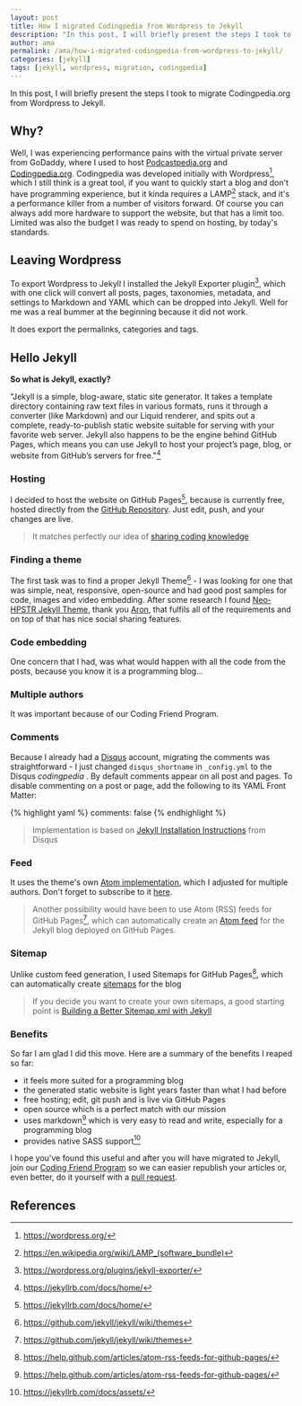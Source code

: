 ```yaml
---
layout: post
title: How I migrated Codingpedia from Wordpress to Jekyll
description: "In this post, I will briefly present the steps I took to migrate Codingpedia.org from Wordpress to Jekyll"
author: ama
permalink: /ama/how-i-migrated-codingpedia-from-wordpress-to-jekyll/
categories: [jekyll]
tags: [jekyll, wordpress, migration, codingpedia]
---
```


In this post, I will briefly present the steps I took to migrate Codingpedia.org from Wordpress to Jekyll.

## Why?

Well, I was experiencing performance pains with the virtual private server from GoDaddy, where I used to
host [Podcastpedia.org](https://www.podcastpedia.org) and [Codingpedia.org](http://www.codingpedia.org). Codingpedia was
developed initially with Wordpress[^1], which I still think is a great tool, if you want to quickly start a blog and don't
have programming experience, but it kinda requires a LAMP[^2] stack, and it's a performance killer from a number of visitors forward. Of course you can always add more hardware to support the website, but that has a limit too. Limited was also the
budget I was ready to spend on hosting, by today's standards.

[^1]: <https://wordpress.org/>
[^2]: <https://en.wikipedia.org/wiki/LAMP_(software_bundle)>

<!--more-->

## Leaving Wordpress

To export Wordpress to Jekyll I installed the Jekyll Exporter plugin[^3], which with one click will convert all posts, pages, taxonomies, metadata, and settings to Markdown and YAML which can be dropped into Jekyll. Well for me was a real bummer at
the beginning because it did not work.  

[^3]: <https://wordpress.org/plugins/jekyll-exporter/>

It does export the permalinks, categories and tags.

## Hello Jekyll

**So what is Jekyll, exactly?**

"Jekyll is a simple, blog-aware, static site generator. It takes a template directory containing raw text files in various formats, runs it through a converter (like Markdown) and our Liquid renderer, and spits out a complete, ready-to-publish static website suitable for serving with your favorite web server. Jekyll also happens to be the engine behind GitHub Pages, which means you can use Jekyll to host your project’s page, blog, or website from GitHub’s servers for free."[^4]

[^4]: <https://jekyllrb.com/docs/home/>

### Hosting

I decided to host the website on GitHub Pages[^4], because is currently free, hosted directly from the
[GitHub Repository](https://github.com/Codingpedia/codingpedia.github.io). Just edit, push, and your changes are live.

> It matches perfectly our idea of [sharing coding knowledge](http://www.codingpedia.org/about/#Mission)

[^5]: <https://github.com/jekyll/jekyll/wiki/themes>

### Finding a theme

The first task was to find a proper Jekyll Theme[^5] - I was looking for one
that was simple, neat, responsive, open-source and had good post samples for code, images and video embedding. After some research I found [Neo-HPSTR Jekyll Theme](https://github.com/aron-bordin/neo-hpstr-jekyll-theme), thank you [Aron](https://github.com/aron-bordin), that fulfils all of the requirements and on top of that has nice social sharing features.

[^6]: <https://github.com/jekyll/jekyll/wiki/themes>

### Code embedding

One concern that I had, was what would happen with all the code from the posts, because you know it is a programming blog...


### Multiple authors
It was important because of our Coding Friend Program.

### Comments

Because I already had a [Disqus](http://disqus.com) account, migrating the comments was straightforward - I just changed `disqus_shortname` in `_config.yml` to the Disqus *codingpedia* . By default comments appear on all post and pages. To disable commenting on a post or page, add the following to its YAML Front Matter:

{% highlight yaml %}
comments: false
{% endhighlight %}

> Implementation is based on [Jekyll Installation Instructions](https://help.disqus.com/customer/portal/articles/472138-jekyll-installation-instructions) from Disqus

### Feed

It uses the theme's own [Atom implementation](https://github.com/Codingpedia/codingpedia.github.io/blob/master/feed.xml), which I adjusted for multiple authors. Don't forget to subscribe to it [here](http://www.codingpedia.org/feed.xml).

> Another possibility would have been to use Atom (RSS) feeds for GitHub Pages[^6], which can automatically create an
 [Atom feed](https://en.wikipedia.org/wiki/Atom_%28standard%29) for the Jekyll blog deployed on GitHub Pages.

[^7]: <https://help.github.com/articles/atom-rss-feeds-for-github-pages/>

### Sitemap

Unlike custom feed generation, I used Sitemaps for GitHub Pages[^7], which can automatically create [sitemaps](https://support.google.com/webmasters/answer/156184?hl=en) for the blog

[^8]: <https://help.github.com/articles/atom-rss-feeds-for-github-pages/>

> If you decide you want to create your own sitemaps, a good starting point is [Building a Better Sitemap.xml with Jekyll](http://davidensinger.com/2013/11/building-a-better-sitemap-xml-with-jekyll/)

### Benefits

So far I am glad I did this move. Here are a summary of the benefits I reaped so far:
* it feels more suited for a programming blog
* the generated static website is light years faster than what I had before
* free hosting; edit, git push and is live via GitHub Pages
* open source which is a perfect match with our mission
* uses markdown[^8] which is very easy to read and write, especially for a programming blog
* provides native SASS support[^10]

[^9]: <https://daringfireball.net/projects/markdown/>
[^10]: <https://jekyllrb.com/docs/assets/>

I hope you've found this useful and after you will have migrated to Jekyll, join our [Coding Friend Program](http://www.codingpedia.org/friends/) so we can easier republish your articles or, even better, do it yourself with a [pull request](https://github.com/Codingpedia/codingpedia.github.io/blob/master/CONTRIBUTING_POST.md).

## References
